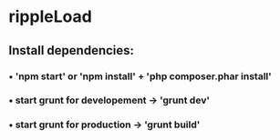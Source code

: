 # rippleLoad
## Install dependencies:
### • 'npm start' or 'npm install' + 'php composer.phar install'
### • start grunt for developement -> 'grunt dev'
### • start grunt for production -> 'grunt build'
